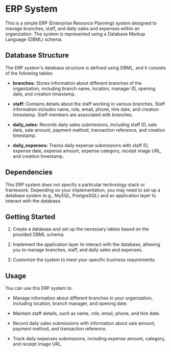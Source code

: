 # ERP System

This is a simple ERP (Enterprise Resource Planning) system designed to manage branches, staff, and daily sales and expenses within an organization. The system is represented using a Database Markup Language (DBML) schema.

## Database Structure

The ERP system's database structure is defined using DBML, and it consists of the following tables:

- **branches:** Stores information about different branches of the organization, including branch name, location, manager ID, opening date, and creation timestamp.

- **staff:** Contains details about the staff working in various branches. Staff information includes name, role, email, phone, hire date, and creation timestamp. Staff members are associated with branches.

- **daily_sales:** Records daily sales submissions, including staff ID, sale date, sale amount, payment method, transaction reference, and creation timestamp.

- **daily_expenses:** Tracks daily expense submissions with staff ID, expense date, expense amount, expense category, receipt image URL, and creation timestamp.

## Dependencies

This ERP system does not specify a particular technology stack or framework. Depending on your implementation, you may need to set up a database system (e.g., MySQL, PostgreSQL) and an application layer to interact with the database.

## Getting Started

1. Create a database and set up the necessary tables based on the provided DBML schema.

2. Implement the application layer to interact with the database, allowing you to manage branches, staff, and daily sales and expenses.

3. Customize the system to meet your specific business requirements.

## Usage

You can use this ERP system to:

- Manage information about different branches in your organization, including location, branch manager, and opening date.

- Maintain staff details, such as name, role, email, phone, and hire date.

- Record daily sales submissions with information about sale amount, payment method, and transaction reference.

- Track daily expenses submissions, including expense amount, category, and receipt image URL.
